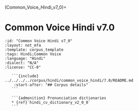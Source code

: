 
(Common_Voice_Hindi_v7_0)=
# Common Voice Hindi v7.0

``````{corpus} Common Voice Hindi v7.0
:id: "Common Voice Hindi v7_0"
:layout: not_mfa
:template: corpus_template
:tags: Hindi;Common Voice
:language: "Hindi"
:dialect: "N/A"
:license: "CC-0"

   ```{include} ../../../../corpus/hindi/common_voice_hindi/7.0/README.md
    :start-after: "## Corpus details"
   ```

   ```{admonition} Pronunciation dictionaries
   * {ref}`hindi_cv_dictionary_v2_0_0`
   ```
``````
